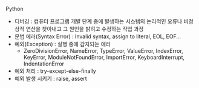 Python

- 디버깅 : 컴퓨터 프로그램 개발 단계 중에 발생하는 시스템의 논리적인 오류나 비정상적 연산을 찾아내고 그 원인을 밝히고 수정하는 작업 과정
- 문법 에러(Syntax Error) : Invalid syntax, assign to literal, EOL, EOF...
- 예외(Exception) : 실행 중에 감지되는 에러
  - ZeroDivisionError, NameError, TypeError, ValueError, IndexError, KeyError, ModuleNotFoundError, ImportError, KeyboardInterrupt, IndentationError
- 예외 처리 : try-except-else-finally
- 예외 발생 시키기 : raise, assert

